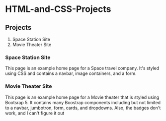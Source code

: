 # HTML-and-CSS-Projects

<h2>Projects</h2>

<ol>
    <li>Space Station Site</li>
    <li>Movie Theater Site</li>
</ol>

<h3>Space Station Site</h3>
<p>This page is an example home page for a Space travel company. It's styled using CSS and contains a navbar, image containers, and a form.</p>

<h3>Movie Theater Site</h3>
<p>This page is an example home page for a Movie theater that is styled using Bootsrap 5. It contains many Boostrap components including but not limited to a navbar, jumbotron, form, cards, and dropdowns. Also, the badges don't work, and I can't figure it out</p>